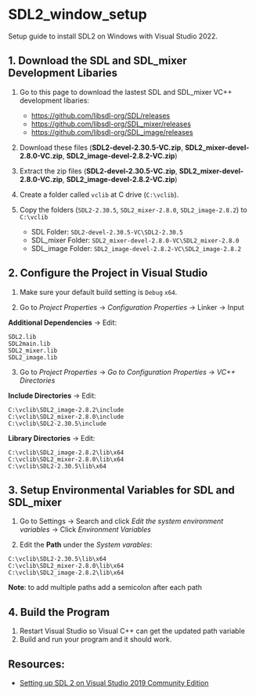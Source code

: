 # SDL2_window_setup
Setup guide to install SDL2 on Windows with Visual Studio 2022.

## 1. Download the SDL and SDL_mixer Development Libaries
1. Go to this page to download the lastest SDL and SDL_mixer VC++ development libaries:
    - https://github.com/libsdl-org/SDL/releases
    - https://github.com/libsdl-org/SDL_mixer/releases
    - https://github.com/libsdl-org/SDL_image/releases

2. Download these files (**SDL2-devel-2.30.5-VC.zip**, **SDL2_mixer-devel-2.8.0-VC.zip**, **SDL2_image-devel-2.8.2-VC.zip**)

2. Extract the zip files (**SDL2-devel-2.30.5-VC.zip**, **SDL2_mixer-devel-2.8.0-VC.zip**, **SDL2_image-devel-2.8.2-VC.zip**)

3. Create a folder called `vclib` at C drive (`C:\vclib`).

4. Copy the folders (`SDL2-2.30.5`, `SDL2_mixer-2.8.0`, `SDL2_image-2.8.2`) to `C:\vclib`
    - SDL Folder: `SDL2-devel-2.30.5-VC\SDL2-2.30.5`
    - SDL_mixer Folder: `SDL2_mixer-devel-2.8.0-VC\SDL2_mixer-2.8.0`
    - SDL_image Folder: `SDL2_image-devel-2.8.2-VC\SDL2_image-2.8.2`

## 2. Configure the Project in Visual Studio 

1. Make sure your default build setting is `Debug` `x64`.

2. Go to *Project Properties* -> *Configuration Properties* -> Linker -> Input 

**Additional Dependencies** -> Edit:
```
SDL2.lib
SDL2main.lib
SDL2_mixer.lib
SDL2_image.lib
```

3. Go to *Project Properties* -> *Go to Configuration Properties* -> *VC++ Directories*

**Include Directories** -> Edit:
```
C:\vclib\SDL2_image-2.8.2\include
C:\vclib\SDL2_mixer-2.8.0\include
C:\vclib\SDL2-2.30.5\include
```

**Library Directories** -> Edit:
```
C:\vclib\SDL2_image-2.8.2\lib\x64
C:\vclib\SDL2_mixer-2.8.0\lib\x64
C:\vclib\SDL2-2.30.5\lib\x64
```

## 3. Setup Environmental Variables for SDL and SDL_mixer
1. Go to Settings -> Search and click *Edit the system environment variables* -> Click *Environment Variables*

2. Edit the **Path** under the *System varables*:
```
C:\vclib\SDL2-2.30.5\lib\x64
C:\vclib\SDL2_mixer-2.8.0\lib\x64
C:\vclib\SDL2_image-2.8.2\lib\x64
```

**Note**: to add multiple paths add a semicolon after each path

## 4. Build the Program
1. Restart Visual Studio so Visual C++ can get the updated path variable
2. Build and run your program and it should work.

## Resources:
- [Setting up SDL 2 on Visual Studio 2019 Community Edition](https://lazyfoo.net/tutorials/SDL/01_hello_SDL/windows/msvc2019/index.php)